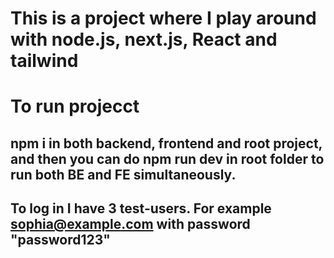 # This is a project where I play around with node.js, next.js, React and tailwind

# To run projecct
## npm i in both backend, frontend and root project, and then you can do npm run dev in root folder to run both BE and FE simultaneously. 

## To log in I have 3 test-users. For example sophia@example.com with password "password123"